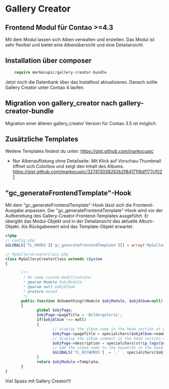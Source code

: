 # Gallery Creator

## Frontend Modul für Contao >=4.3

Mit dem Modul lassen sich Alben verwalten und erstellen. Das Modul ist sehr flexibel und bietet eine Albenübersicht und eine Detailansicht.

## Installation über composer
```php
    require markocupic/gallery-creator-bundle
```

Jetzt noch die Datenbank über das Installtool aktualisieren. Danach sollte Gallery Creator unter Contao 4 laufen.
## Migration von gallery_creator nach gallery-creator-bundle
Migration einer älteren gallery_creator Version für Contao 3.5 ist möglich.

## Zusätzliche Templates
Weitere Templates findest du unter: https://gist.github.com/markocupic
* Nur Albenauflistung ohne Detailseite. Mit Klick auf Vorschau-Thumbnail öffnet sich Colorbox und zeigt den Inhalt des Albums. https://gist.github.com/markocupic/327413038262b2f84171f8df177cf021

## "gc_generateFrontendTemplate"-Hook
Mit dem "gc_generateFrontendTemplate"-Hook lässt sich die Frontend-Ausgabe anpassen.
Der "gc_generateFrontendTemplate"-Hook wird vor der Aufbereitung des Gallery-Creator-Frontend-Templates ausgeführt. Er übergibt das Modul-Objekt und in der Detailansicht das aktuelle Album-Objekt. Als Rückgabewert wird das Template-Objekt erwartet.



```php
<?php
// config.php
$GLOBALS['TL_HOOKS']['gc_generateFrontendTemplate'][] = array('MyGalleryCreatorClass', 'doSomething');

// MyGalleryCreatorClass.php
class MyGalleryCreatorClass extends \System
{

       /**
        * Do some custom modifications
        * @param Module $objModule
        * @param null $objAlbum
        * @return mixed
        */
       public function doSomething(\Module $objModule, $objAlbum=null)
       {
              global $objPage;
              $objPage->pageTitle = 'Bildergalerie';
              if($objAlbum !== null)
              {
                     // display the album name in the head section of your page (title tag)
                     $objPage->pageTitle = specialchars($objAlbum->name);
                     // display the album comment in the head section of your page (description tag)
                     $objPage->description = specialchars(strip_tags($objAlbum->comment));
                     // add the album name to the keywords in the head section of your page (keywords tag)
                     $GLOBALS['TL_KEYWORDS'] .= ',' . specialchars($objAlbum->name) . ',' . specialchars($objAlbum->event_location);
              }
              return $objModule->Template;
       }
}
```


Viel Spass mit Gallery Creator!!!

